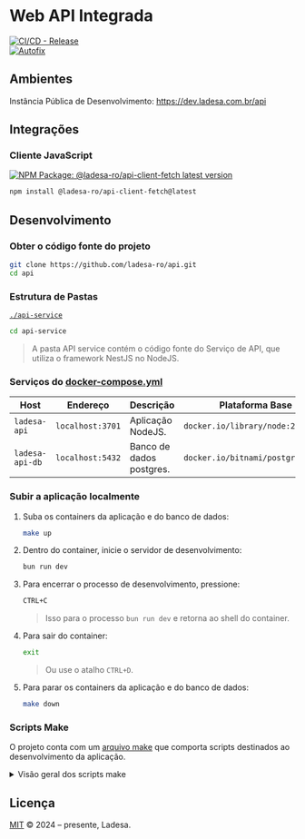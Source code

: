 # Web API Integrada

[![CI/CD - Release][action-release-src]][action-release-href]  
[![Autofix][action-autofix-src]][action-autofix-href]

## Ambientes

Instância Pública de Desenvolvimento: <https://dev.ladesa.com.br/api>

## Integrações

### Cliente JavaScript

[![NPM Package: @ladesa-ro/api-client-fetch latest version][npm-package-latest-version-src]][npm-package-versions-href]

```sh
npm install @ladesa-ro/api-client-fetch@latest
```

## Desenvolvimento

### Obter o código fonte do projeto

```bash
git clone https://github.com/ladesa-ro/api.git
cd api
```

### Estrutura de Pastas

[`./api-service`](packages/api-service/)

```bash
cd api-service
```

> A pasta API service contém o código fonte do Serviço de API, que utiliza o framework NestJS no NodeJS.

### Serviços do [docker-compose.yml](docker-compose.yml)

| Host            | Endereço         | Descrição                | Plataforma Base                   |
| --------------- | ---------------- | ------------------------ | --------------------------------- |
| `ladesa-api`    | `localhost:3701` | Aplicação NodeJS.        | `docker.io/library/node:22`       |
| `ladesa-api-db` | `localhost:5432` | Banco de dados postgres. | `docker.io/bitnami/postgresql:15` |

### Subir a aplicação localmente

1. Suba os containers da aplicação e do banco de dados:

    ```sh
    make up
    ```

2. Dentro do container, inicie o servidor de desenvolvimento:

    ```sh
    bun run dev
    ```

3. Para encerrar o processo de desenvolvimento, pressione:

    ```sh
    CTRL+C
    ```

    > Isso para o processo `bun run dev` e retorna ao shell do container.

4. Para sair do container:

    ```sh
    exit
    ```

    > Ou use o atalho `CTRL+D`.

5. Para parar os containers da aplicação e do banco de dados:

    ```sh
    make down
    ```

### Scripts Make

O projeto conta com um [arquivo make](Makefile) que comporta scripts destinados ao desenvolvimento da aplicação.

<details>
<summary>Visão geral dos scripts make</summary>

- `setup`

  ```sh
  make setup;
  ```

  > Configura o ambiente de desenvolvimento, como a criação da rede `ladesa-net` e os arquivos `.env`.

- `up`

  ```sh
  make up;
  ```

  > Inicia os containers da API e do banco de dados usando o Docker.

- `shell`

  ```sh
  make shell;
  ```

  > Inicia os containers Docker e abre o bash na aplicação Node.

- `down`

  ```sh
  make down;
  ```

  > Encerra todos os containers.

- `cleanup`

  ```sh
  make cleanup;
  ```

  > Encerra todos os containers e remove os containers e volumes associados.

- `logs`

  ```sh
  make logs;
  ```

  > Mostra os registros dos containers.

</details>

## Licença

[MIT](./LICENSE) © 2024 – presente, Ladesa.

<!-- Links -->

<!-- Badges -->

<!-- Badges / Actions / Release  -->

[action-release-src]: https://img.shields.io/github/actions/workflow/status/ladesa-ro/api/ci-release.yml?style=flat&logo=github&logoColor=white&label=Release&branch=development&labelColor=18181B  
[action-release-href]: https://github.com/ladesa-ro/api/actions/workflows/ci-release.yml?query=branch%3Adevelopment

<!-- Badges / Actions / Autofix  -->

[action-autofix-src]: https://img.shields.io/github/actions/workflow/status/ladesa-ro/api/autofix.yml?style=flat&logo=github&logoColor=white&label=Generate%20Integrations&branch=development&labelColor=18181B  
[action-autofix-href]: https://github.com/ladesa-ro/api/actions/workflows/autofix.yml?query=branch%3Adevelopment

<!-- Badges / Integrations / NPM -->

[npm-package-versions-href]: https://www.npmjs.com/package/@ladesa-ro/api-client-fetch?activeTab=versions

<!-- Badges / Integrations / NPM / Latest -->

[npm-package-latest-version-src]: https://img.shields.io/badge/dynamic/json?url=https://registry.npmjs.com/@ladesa-ro/api-client-fetch&query=$[%22dist-tags%22].latest&prefix=v&style=flat&logo=npm&logoColor=white&label=@latest&labelColor=%23CB3837&style=flat&colorA=18181B&colorB=ffffff
